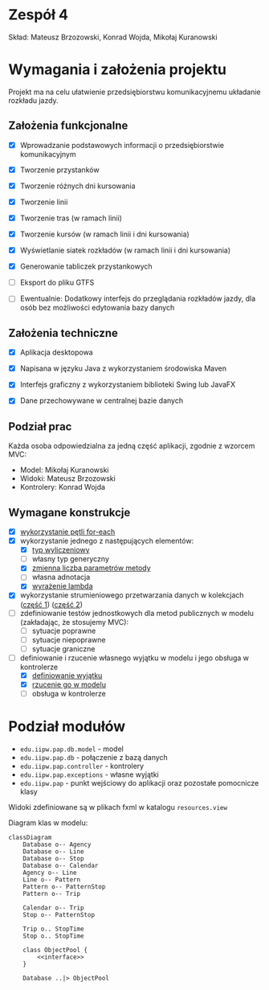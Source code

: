 Zespół 4
========

Skład: Mateusz Brzozowski, Konrad Wojda, Mikołaj Kuranowski

Wymagania i założenia projektu
==============================

Projekt ma na celu ułatwienie przedsiębiorstwu komunikacyjnemu układanie rozkładu jazdy.


Założenia funkcjonalne
----------------------

- [x] Wprowadzanie podstawowych informacji o przedsiębiorstwie komunikacyjnym
- [x] Tworzenie przystanków
- [x] Tworzenie różnych dni kursowania
- [x] Tworzenie linii
- [x] Tworzenie tras (w ramach linii)
- [x] Tworzenie kursów (w ramach linii i dni kursowania)
- [x] Wyświetlanie siatek rozkładów (w ramach linii i dni kursowania)
- [x] Generowanie tabliczek przystankowych
- [ ] Eksport do pliku GTFS
- [ ] Ewentualnie: Dodatkowy interfejs do przeglądania rozkładów jazdy, dla osób bez możliwości edytowania bazy danych


Założenia techniczne
--------------------

- [x] Aplikacja desktopowa
- [x] Napisana w języku Java z wykorzystaniem środowiska Maven
- [x] Interfejs graficzny z wykorzystaniem biblioteki Swing lub JavaFX
- [x] Dane przechowywane w centralnej bazie danych


Podział prac
------------

Każda osoba odpowiedzialna za jedną część aplikacji, zgodnie z wzorcem MVC:

- Model: Mikołaj Kuranowski
- Widoki: Mateusz Brzozowski
- Kontrolery: Konrad Wojda


Wymagane konstrukcje
--------------------

- [x] [wykorzystanie pętli for-each](src/main/java/edu/iipw/pap/db/model/Pattern.java#L270)
- [x] wykorzystanie jednego z następujących elementów:
    - [x] [typ wyliczeniowy](src/main/java/edu/iipw/pap/db/model/WheelchairAccessibility.java)
    - [ ] własny typ generyczny
    - [x] [zmienna liczba parametrów metody](src/main/java/edu/iipw/pap/db/Database.java#L127)
    - [ ] własna adnotacja
    - [x] [wyrażenie lambda](src/main/java/edu/iipw/pap/controller/ViewStopTimetableController.java#L70)
- [x] wykorzystanie strumieniowego przetwarzania danych w kolekcjach
    ([część 1](src/main/java/edu/iipw/pap/db/model/Stop.java#L289))
    ([część 2](src/main/java/edu/iipw/pap/controller/ViewStopTimetableController.java#L57))
- [ ] zdefiniowanie testów jednostkowych dla metod publicznych w modelu (zakładając, że stosujemy MVC):
    - [ ] sytuacje poprawne
    - [ ] sytuacje niepoprawne
    - [ ] sytuacje graniczne
- [ ] definiowanie i rzucenie własnego wyjątku w modelu i jego obsługa w kontrolerze
    - [x] [definiowanie wyjątku](src/main/java/edu/iipw/pap/exceptions/InvalidData.java)
    - [x] [rzucenie go w modelu](src/main/java/edu/iipw/pap/db/model/Agency.java#L227)
    - [ ] obsługa w kontrolerze

Podział modułów
===============

- `edu.iipw.pap.db.model` - model
- `edu.iipw.pap.db` - połączenie z bazą danych
- `edu.iipw.pap.controller` - kontrolery
- `edu.iipw.pap.exceptions` - własne wyjątki
- `edu.iipw.pap` - punkt wejściowy do aplikacji oraz pozostałe pomocnicze klasy

Widoki zdefiniowane są w plikach fxml w katalogu `resources.view`

Diagram klas w modelu:

```mermaid
classDiagram
    Database o-- Agency
    Database o-- Line
    Database o-- Stop
    Database o-- Calendar
    Agency o-- Line
    Line o-- Pattern
    Pattern o-- PatternStop
    Pattern o-- Trip

    Calendar o-- Trip
    Stop o-- PatternStop

    Trip o.. StopTime
    Stop o.. StopTime

    class ObjectPool {
        <<interface>>
    }

    Database ..|> ObjectPool
```
